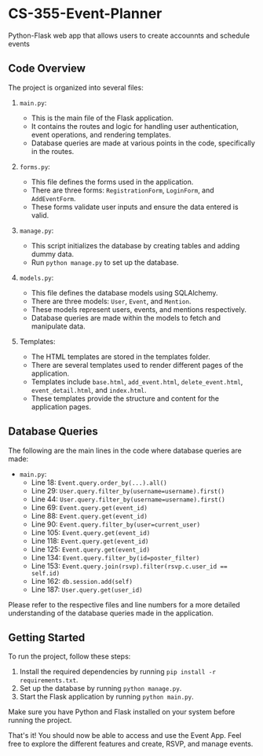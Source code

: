 # CS-355-Event-Planner
 Python-Flask web app that allows users to create accounnts and schedule events

## Code Overview

The project is organized into several files:

1. `main.py`:
   - This is the main file of the Flask application.
   - It contains the routes and logic for handling user authentication, event operations, and rendering templates.
   - Database queries are made at various points in the code, specifically in the routes.

2. `forms.py`:
   - This file defines the forms used in the application.
   - There are three forms: `RegistrationForm`, `LoginForm`, and `AddEventForm`.
   - These forms validate user inputs and ensure the data entered is valid.

3. `manage.py`:
   - This script initializes the database by creating tables and adding dummy data.
   - Run `python manage.py` to set up the database.

4. `models.py`:
   - This file defines the database models using SQLAlchemy.
   - There are three models: `User`, `Event`, and `Mention`.
   - These models represent users, events, and mentions respectively.
   - Database queries are made within the models to fetch and manipulate data.

5. Templates:
   - The HTML templates are stored in the templates folder.
   - There are several templates used to render different pages of the application.
   - Templates include `base.html`, `add_event.html`, `delete_event.html`, `event_detail.html`, and `index.html`.
   - These templates provide the structure and content for the application pages.

## Database Queries

The following are the main lines in the code where database queries are made:

- `main.py`:
   - Line 18: `Event.query.order_by(...).all()`
   - Line 29: `User.query.filter_by(username=username).first()`
   - Line 44: `User.query.filter_by(username=username).first()`
   - Line 69: `Event.query.get(event_id)`
   - Line 88: `Event.query.get(event_id)`
   - Line 90: `Event.query.filter_by(user=current_user)`
   - Line 105: `Event.query.get(event_id)`
   - Line 118: `Event.query.get(event_id)`
   - Line 125: `Event.query.get(event_id)`
   - Line 134: `Event.query.filter_by(id=poster_filter)`
   - Line 153: `Event.query.join(rsvp).filter(rsvp.c.user_id == self.id)`
   - Line 162: `db.session.add(self)`
   - Line 187: `User.query.get(user_id)`

Please refer to the respective files and line numbers for a more detailed understanding of the database queries made in the application.

## Getting Started

To run the project, follow these steps:

1. Install the required dependencies by running `pip install -r requirements.txt`.
2. Set up the database by running `python manage.py`.
3. Start the Flask application by running `python main.py`.

Make sure you have Python and Flask installed on your system before running the project.

That's it! You should now be able to access and use the Event App. Feel free to explore the different features and create, RSVP, and manage events.
